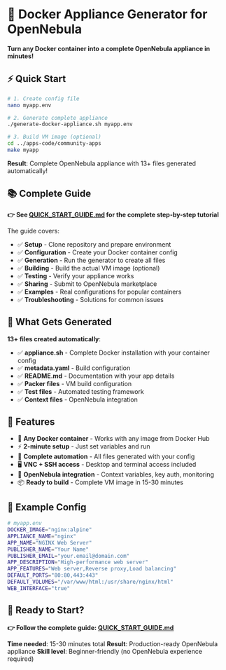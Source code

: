 # 🚀 Docker Appliance Generator for OpenNebula

**Turn any Docker container into a complete OpenNebula appliance in minutes!**

## ⚡ Quick Start

```bash
# 1. Create config file
nano myapp.env

# 2. Generate complete appliance
./generate-docker-appliance.sh myapp.env

# 3. Build VM image (optional)
cd ../apps-code/community-apps
make myapp
```

**Result**: Complete OpenNebula appliance with 13+ files generated automatically!

## 📚 Complete Guide

**👉 See [QUICK_START_GUIDE.md](../QUICK_START_GUIDE.md) for the complete step-by-step tutorial**

The guide covers:
- ✅ **Setup** - Clone repository and prepare environment
- ✅ **Configuration** - Create your Docker container config
- ✅ **Generation** - Run the generator to create all files
- ✅ **Building** - Build the actual VM image (optional)
- ✅ **Testing** - Verify your appliance works
- ✅ **Sharing** - Submit to OpenNebula marketplace
- ✅ **Examples** - Real configurations for popular containers
- ✅ **Troubleshooting** - Solutions for common issues

## 🎯 What Gets Generated

**13+ files created automatically**:
- ✅ **appliance.sh** - Complete Docker installation with your container config
- ✅ **metadata.yaml** - Build configuration
- ✅ **README.md** - Documentation with your app details
- ✅ **Packer files** - VM build configuration
- ✅ **Test files** - Automated testing framework
- ✅ **Context files** - OpenNebula integration

## 🌟 Features

- 🐳 **Any Docker container** - Works with any image from Docker Hub
- ⚡ **2-minute setup** - Just set variables and run
- 🤖 **Complete automation** - All files generated with your config
- 🖥️ **VNC + SSH access** - Desktop and terminal access included
- 🔧 **OpenNebula integration** - Context variables, key auth, monitoring
- 📦 **Ready to build** - Complete VM image in 15-30 minutes

## 📝 Example Config

```bash
# myapp.env
DOCKER_IMAGE="nginx:alpine"
APPLIANCE_NAME="nginx"
APP_NAME="NGINX Web Server"
PUBLISHER_NAME="Your Name"
PUBLISHER_EMAIL="your.email@domain.com"
APP_DESCRIPTION="High-performance web server"
APP_FEATURES="Web server,Reverse proxy,Load balancing"
DEFAULT_PORTS="80:80,443:443"
DEFAULT_VOLUMES="/var/www/html:/usr/share/nginx/html"
WEB_INTERFACE="true"
```

## 🚀 Ready to Start?

**👉 Follow the complete guide: [QUICK_START_GUIDE.md](../QUICK_START_GUIDE.md)**

**Time needed**: 15-30 minutes total
**Result**: Production-ready OpenNebula appliance
**Skill level**: Beginner-friendly (no OpenNebula experience required)
